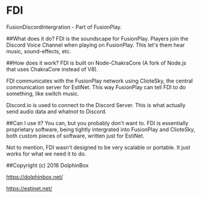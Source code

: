 # FDI
FusionDiscordIntergration - Part of FusionPlay.

##What does it do?
FDI is the soundscape for FusionPlay. Players join the Discord Voice Channel when playing on FusionPlay.
This let's them hear music, sound-effects, etc.

##How does it work?
FDI is built on Node-ChakraCore (A fork of Node.js that uses ChakraCore instead of V8).

FDI communicates with the FusionPlay network using ClioteSky, the central communication server for EstiNet. This way FusionPlay can tell FDI to do something, like switch music.

Discord.io is used to connect to the Discord Server. This is what actually send audio data and whatnot to Discord.

##Can I use it?
You can, but you probably don't want to. FDI is essentially proprietary software, being tightly intergrated into FusionPlay and ClioteSky, both custom pieces of software, written just for EstiNet.

Not to mention, FDI wasn't designed to be very scalable or portable. It just works for what we need it to do.

##Copyright
(c) 2016 DolphinBox

https://dolphinbox.net/

https://estinet.net/

